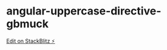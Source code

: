 # angular-uppercase-directive-gbmuck

[Edit on StackBlitz ⚡️](https://stackblitz.com/edit/angular-uppercase-directive-gbmuck)